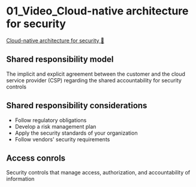 # 01_Video_Cloud-native architecture for security

[Cloud-native architecture for security 🔗](https://www.coursera.org/learn/cloud-security-risks-identify-and-protect-against-threats/lecture/m3XqE/cloud-native-architecture-for-security)

## Shared responsibility model

The implicit and explicit agreement between the customer and the cloud service provider (CSP) regarding the shared accountability for security controls

## Shared responsibility considerations

- Follow regulatory obligations
- Develop a risk management plan
- Apply the security standards of your organization
- Follow vendors' security requirements

## Access conrols

Security controls that manage access, authorization, and accountability of information

